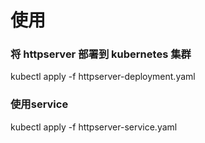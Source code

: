 # 使用

### 将 httpserver 部署到 kubernetes 集群

kubectl apply -f httpserver-deployment.yaml

### 使用service

kubectl apply -f httpserver-service.yaml